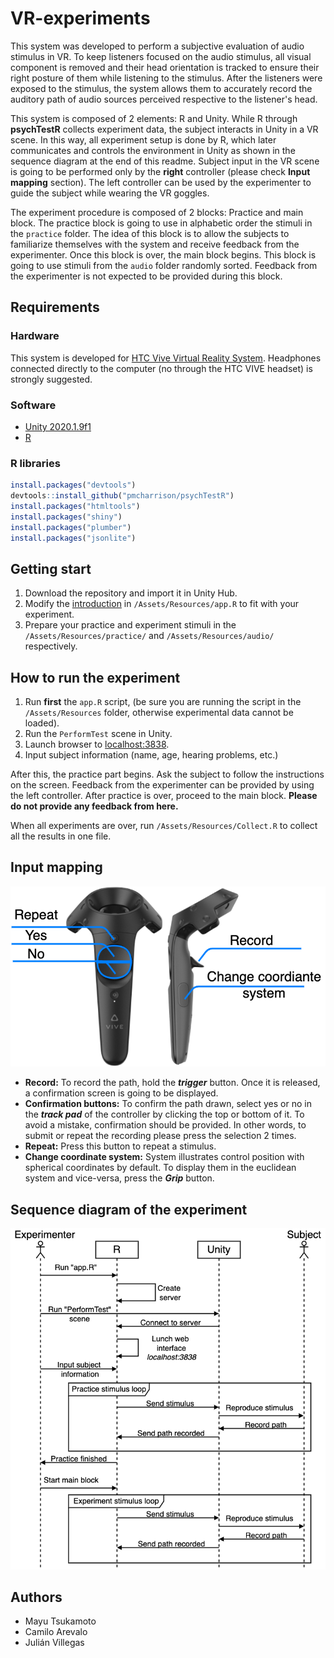 # VR-experiments

This system was developed to perform a subjective evaluation of audio stimulus in VR. To keep listeners focused on the audio stimulus, all visual component is removed and their head orientation is tracked to ensure their right posture of them while listening to the stimulus. After the listeners were exposed to the stimulus, the system allows them to accurately record the auditory path of audio sources perceived respective to the listener's head. 

This system is composed of 2 elements: R and Unity. While R through **psychTestR** collects experiment data, the subject interacts in Unity in a VR scene. In this way, all experiment setup is done by R, which later communicates and controls the environment in Unity as shown in the sequence diagram at the end of this readme. Subject input in the VR scene is going to be performed only by the **right** controller (please check **Input mapping** section). The left controller can be used by the experimenter to guide the subject while wearing the VR goggles.

The experiment procedure is composed of 2 blocks: Practice and main block. The practice block is going to use in alphabetic order the stimuli in the `practice` folder. The idea of this block is to allow the subjects to familiarize themselves with the system and receive feedback from the experimenter. Once this block is over, the main block begins. This block is going to use stimuli from the `audio` folder randomly sorted. Feedback from the experimenter is not expected to be provided during this block.

## Requirements
### Hardware
This system is developed for [HTC Vive Virtual Reality System](https://www.amazon.com/HTC-VIVE-Virtual-Reality-System-pc/dp/B00VF5NT4I). Headphones connected directly to the computer (no through the HTC VIVE headset) is strongly suggested.
### Software
- [ Unity 2020.1.9f1 ](https://download.unity3d.com/download_unity/145f5172610f/Windows64EditorInstaller/UnitySetup64-2020.1.9f1.exe)
- [R](https://cran.r-project.org/bin/)
### R libraries
```r
install.packages("devtools")
devtools::install_github("pmcharrison/psychTestR")
install.packages("htmltools")
install.packages("shiny")
install.packages("plumber")
install.packages("jsonlite")
```

## Getting start
1. Download the repository and import it in Unity Hub. 
2. Modify the [introduction](https://github.com/arevaloarboled/VR-experiments/blob/45199805c9180d68d291366c952c371b6b2dbd98/Assets/Resources/app.R#L20-L37) in `/Assets/Resources/app.R` to fit with your experiment. 
3. Prepare your practice and experiment stimuli in the `/Assets/Resources/practice/` and `/Assets/Resources/audio/` respectively.
## How to run the experiment
1. Run **first** the `app.R` script, (be sure you are running the script in the `/Assets/Resources` folder, otherwise experimental data cannot be loaded).
2. Run the `PerformTest` scene in Unity.
3. Launch browser to [localhost:3838](localhost:3838). 
4. Input subject information (name, age, hearing problems, etc.)

After this, the practice part begins. Ask the subject to follow the instructions on the screen. Feedback from the experimenter can be provided by using the left controller. After practice is over, proceed to the main block. **Please do not provide any feedback from here.**

When all experiments are over, run `/Assets/Resources/Collect.R` to collect all the results in one file.

## Input mapping
![Alt text](mapping.png?raw=true "Input mapping")
- **Record:** To record the path, hold the ***trigger*** button. Once it is released, a confirmation screen is going to be displayed.
- **Confirmation buttons:** To confirm the path drawn, select yes or no in the ***track pad*** of the controller by clicking the top or bottom of it. To avoid a mistake, confirmation should be provided. In other words, to submit or repeat the recording please press the selection 2 times.
- **Repeat:** Press this button to repeat a stimulus.
- **Change coordinate system:** System illustrates control position with spherical coordinates by default. To display them in the euclidean system and vice-versa, press the ***Grip*** button.

## Sequence diagram of the experiment

![Alt text](sequence.png?raw=true "Input mapping")

## Authors
- Mayu Tsukamoto
- Camilo Arevalo
- Julián Villegas
